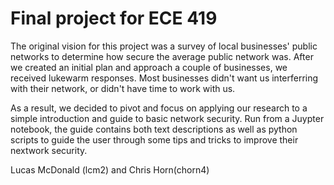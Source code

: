 # Final project for ECE 419

The original vision for this project was a survey of local businesses' public networks to determine how secure the average public network was. After we created an initial plan and approach a couple of businesses, we received lukewarm responses. Most businesses didn't want us interferring with their network, or didn't have time to work with us.

As a result, we decided to pivot and focus on applying our research to a simple introduction and guide to basic network security. Run from a Juypter notebook, the guide contains both text descriptions as well as python scripts to guide the user through some tips and tricks to improve their nextwork security.

Lucas McDonald (lcm2) and Chris Horn(chorn4)
           
